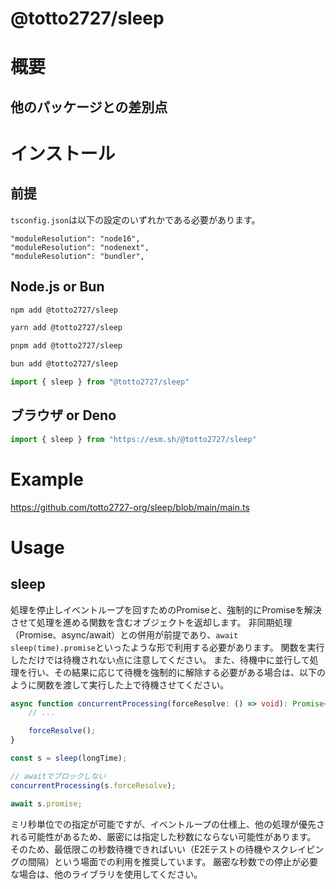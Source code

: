 # @totto2727/sleep

# 概要

## 他のパッケージとの差別点

# インストール

## 前提

`tsconfig.json`は以下の設定のいずれかである必要があります。

```
"moduleResolution": "node16",
"moduleResolution": "nodenext",
"moduleResolution": "bundler",
```

## Node.js or Bun

```bash
npm add @totto2727/sleep

yarn add @totto2727/sleep

pnpm add @totto2727/sleep

bun add @totto2727/sleep
```

```ts
import { sleep } from "@totto2727/sleep"
```

## ブラウザ or Deno

```ts
import { sleep } from "https://esm.sh/@totto2727/sleep"
```

# Example

https://github.com/totto2727-org/sleep/blob/main/main.ts

# Usage

## sleep

処理を停止しイベントループを回すためのPromiseと、強制的にPromiseを解決させて処理を進める関数を含むオブジェクトを返却します。
非同期処理（Promise、async/await）との併用が前提であり、`await sleep(time).promise`といったような形で利用する必要があります。
関数を実行しただけでは待機されない点に注意してください。
また、待機中に並行して処理を行い、その結果に応じて待機を強制的に解除する必要がある場合は、以下のように関数を渡して実行した上で待機させてください。

```typescript
async function concurrentProcessing(forceResolve: () => void): Promise<void> {
    // ...

    forceResolve();
}

const s = sleep(longTime);

// awaitでブロックしない
concurrentProcessing(s.forceResolve);

await s.promise;
```

ミリ秒単位での指定が可能ですが、イベントループの仕様上、他の処理が優先される可能性があるため、厳密には指定した秒数にならない可能性があります。
そのため、最低限この秒数待機できればいい（E2Eテストの待機やスクレイピングの間隔）という場面での利用を推奨しています。
厳密な秒数での停止が必要な場合は、他のライブラリを使用してください。

